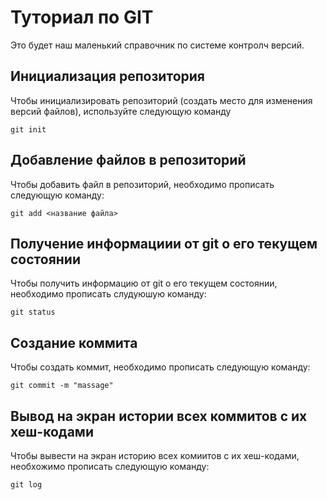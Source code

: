 # Туториал по GIT 
Это будет наш маленький справочник по системе контролч версий.
## Инициализация репозитория

Чтобы инициализировать репозиторий (создать место для изменения версий файлов), используйте следующую команду
```
git init
```

## Добавление файлов в репозиторий 

Чтобы добавить файл в репозиторий, необходимо прописать следующую команду:
```
git add <название файла>
```

## Получение информациии от git о его текущем состоянии 
Чтобы получить информацию от git о его текущем состоянии, необходимо прописать слудуюшую команду: 
```
git status 
```
## Создание коммита
Чтобы создать коммит, необходимо прописать следующую команду:
```
git commit -m "massage"
```
## Вывод на экран истории всех коммитов с их хеш-кодами
Чтобы вывести на экран историю всех комиитов с их хеш-кодами, необхожимо прописать следующую команду:
```
git log
```
